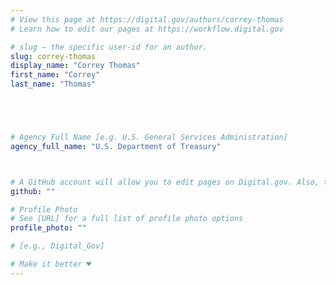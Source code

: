```yaml
---
# View this page at https://digital.gov/authors/correy-thomas
# Learn how to edit our pages at https://workflow.digital.gov

# slug — the specific user-id for an author.
slug: correy-thomas
display_name: "Correy Thomas"
first_name: "Correy"
last_name: "Thomas"





# Agency Full Name [e.g. U.S. General Services Administration]
agency_full_name: "U.S. Department of Treasury"



# A GitHub account will allow you to edit pages on Digital.gov. Also, the image used in your GitHub account can be used to populate your digital.gov profile photo. Learn more about getting a Github account at [URL]
github: ""

# Profile Photo
# See [URL] for a full list of profile photo options
profile_photo: ""

# [e.g., Digital_Gov]

# Make it better ♥
---
```

